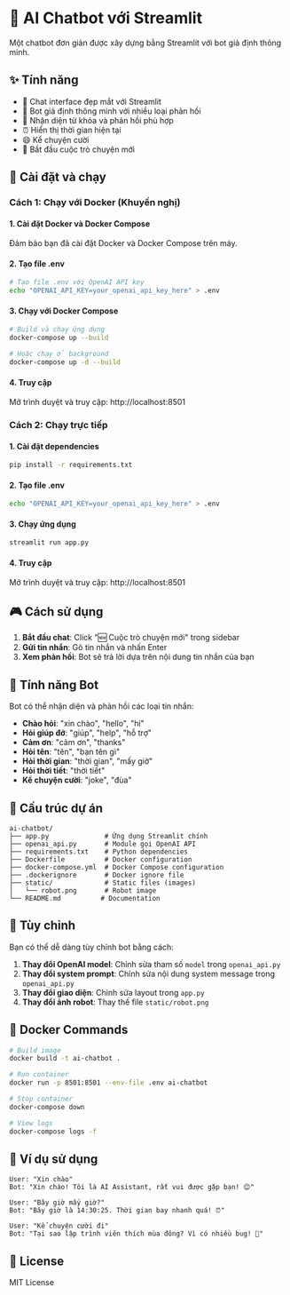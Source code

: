 # 🤖 AI Chatbot với Streamlit

Một chatbot đơn giản được xây dựng bằng Streamlit với bot giả định thông minh.

## ✨ Tính năng

- 💬 Chat interface đẹp mắt với Streamlit
- 🤖 Bot giả định thông minh với nhiều loại phản hồi
- 🎯 Nhận diện từ khóa và phản hồi phù hợp
- ⏰ Hiển thị thời gian hiện tại
- 😄 Kể chuyện cười
- 🔄 Bắt đầu cuộc trò chuyện mới

## 🚀 Cài đặt và chạy

### Cách 1: Chạy với Docker (Khuyến nghị)

#### 1. Cài đặt Docker và Docker Compose
Đảm bảo bạn đã cài đặt Docker và Docker Compose trên máy.

#### 2. Tạo file .env
```bash
# Tạo file .env với OpenAI API key
echo "OPENAI_API_KEY=your_openai_api_key_here" > .env
```

#### 3. Chạy với Docker Compose
```bash
# Build và chạy ứng dụng
docker-compose up --build

# Hoặc chạy ở background
docker-compose up -d --build
```

#### 4. Truy cập
Mở trình duyệt và truy cập: http://localhost:8501

### Cách 2: Chạy trực tiếp

#### 1. Cài đặt dependencies
```bash
pip install -r requirements.txt
```

#### 2. Tạo file .env
```bash
echo "OPENAI_API_KEY=your_openai_api_key_here" > .env
```

#### 3. Chạy ứng dụng
```bash
streamlit run app.py
```

#### 4. Truy cập
Mở trình duyệt và truy cập: http://localhost:8501

## 🎮 Cách sử dụng

1. **Bắt đầu chat**: Click "🆕 Cuộc trò chuyện mới" trong sidebar
2. **Gửi tin nhắn**: Gõ tin nhắn và nhấn Enter
3. **Xem phản hồi**: Bot sẽ trả lời dựa trên nội dung tin nhắn của bạn

## 🤖 Tính năng Bot

Bot có thể nhận diện và phản hồi các loại tin nhắn:

- **Chào hỏi**: "xin chào", "hello", "hi"
- **Hỏi giúp đỡ**: "giúp", "help", "hỗ trợ"
- **Cảm ơn**: "cảm ơn", "thanks"
- **Hỏi tên**: "tên", "bạn tên gì"
- **Hỏi thời gian**: "thời gian", "mấy giờ"
- **Hỏi thời tiết**: "thời tiết"
- **Kể chuyện cười**: "joke", "đùa"

## 📁 Cấu trúc dự án

```
ai-chatbot/
├── app.py              # Ứng dụng Streamlit chính
├── openai_api.py       # Module gọi OpenAI API
├── requirements.txt    # Python dependencies
├── Dockerfile          # Docker configuration
├── docker-compose.yml  # Docker Compose configuration
├── .dockerignore       # Docker ignore file
├── static/             # Static files (images)
│   └── robot.png       # Robot image
└── README.md          # Documentation
```

## 🔧 Tùy chỉnh

Bạn có thể dễ dàng tùy chỉnh bot bằng cách:

1. **Thay đổi OpenAI model**: Chỉnh sửa tham số `model` trong `openai_api.py`
2. **Thay đổi system prompt**: Chỉnh sửa nội dung system message trong `openai_api.py`
3. **Thay đổi giao diện**: Chỉnh sửa layout trong `app.py`
4. **Thay đổi ảnh robot**: Thay thế file `static/robot.png`

## 🐳 Docker Commands

```bash
# Build image
docker build -t ai-chatbot .

# Run container
docker run -p 8501:8501 --env-file .env ai-chatbot

# Stop container
docker-compose down

# View logs
docker-compose logs -f
```

## 🎯 Ví dụ sử dụng

```
User: "Xin chào"
Bot: "Xin chào! Tôi là AI Assistant, rất vui được gặp bạn! 😊"

User: "Bây giờ mấy giờ?"
Bot: "Bây giờ là 14:30:25. Thời gian bay nhanh quá! ⏰"

User: "Kể chuyện cười đi"
Bot: "Tại sao lập trình viên thích mùa đông? Vì có nhiều bug! 🐛"
```

## 📝 License

MIT License 